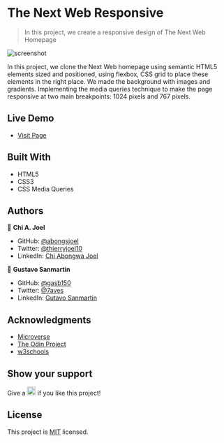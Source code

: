 # The Next Web Responsive

> In this project, we create a responsive design of The Next Web Homepage

![screenshot](../features/screenshot.png)

In this project, we clone the Next Web homepage using semantic HTML5 elements sized and positioned, using flexbox, CSS grid to place these elements in the right place. We made the background with images and gradients. Implementing the media queries technique to make the page responsive at two main breakpoints: 1024 pixels and 767 pixels.

## Live Demo 

- [Visit Page](https://gasb150.github.io/The-next-web-responsive/.)

## Built With

- HTML5
- CSS3
- CSS Media Queries

## Authors

👤 **Chi A. Joel**

- GitHub: [@abongsjoel](https://github.com/abongsjoel)
- Twitter: [@thierryjoel10](https://twitter.com/ThierryJoel10)
- LinkedIn: [Chi Abongwa Joel](https://www.linkedin.com/in/chi-abongwa-joel-b4285a97/)

👤 **Gustavo Sanmartin**

- GitHub: [@gasb150](https://github.com/gasb150)
- Twitter:  [@7aves](https://twitter.com/7aves)
- LinkedIn: [Gutavo Sanmartin](https://www.linkedin.com/in/gustavo-sanmartin-b3b68261/)

## Acknowledgments

- [Microverse](https://www.microverse.org/)
- [The Odin Project](https://www.theodinproject.com)
- [w3schools](https://www.w3schools.com)

## Show your support
<p> Give a 
  <g-emoji class="g-emoji" alias="star" fallback-src="https://github.githubassets.com/images/icons/emoji/unicode/2b50.png"><img class="emoji" alt="star" height="20" width="20" src="https://github.githubassets.com/images/icons/emoji/unicode/2b50.png"></g-emoji>
  if you like this project!</p>

## License
  <p>This project is <a href="../Features/LICENSE">MIT</a> licensed.</p>

